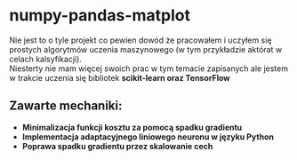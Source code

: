 # numpy-pandas-matplot
Nie jest to o tyle projekt co pewien dowód że pracowałem i uczyłem się prostych algorytmów uczenia maszynowego (w tym przykładzie aktórat w celach kalsyfikacji). 
<br>
Niesterty nie mam więcej swoich prac w tym temacie zapisanych ale jestem w trakcie uczenia się bibliotek <b>scikit-learn<b> oraz <b>TensorFlow</b>

<h2>Zawarte mechaniki: </h2>
<ul>
  <li>Minimalizacja funkcji kosztu za pomocą spadku gradientu </li>
  <li>Implementacja adaptacyjnego liniowego neuronu w języku Python </li>
  <li>Poprawa spadku gradientu przez skalowanie cech </li>
</ul>

